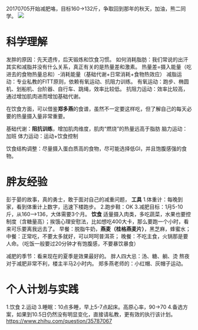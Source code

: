 20170705开始减肥咯，目标160->132斤，争取回到那年的秋天，加油，熊二同学。
![](http://i.imgur.com/b7Wjqgo.png)

# 科学理解 #
发胖的原因：先天遗传，后天锻炼和饮食习惯。
如何消耗脂肪：我们常说的出汗其实和减脂并没有什么关系，真正有关的是热量差和激素。
热量差=摄入能量（吃进去的食物热量总和）-消耗能量（基础代谢+日常消耗+食物热效应）
减脂运动：专业私教的FITT原则，依赖有氧运动、抗阻力训练。
有氧运动：跑步、椭圆机、划船机、台阶器、自行车、跳绳，效率比较低。
抗阻力运动：效率比较高，通过增加肌肉进而增加基础代谢。

在饮食方面，可以借鉴**郑多燕**的食谱，虽然不一定要这样吃，但了解自己的每天必要的热量摄入量非常重要。

基础代谢：**阻抗训练**，增加肌肉维度，肌肉“燃烧”的热量远高于脂肪
脑力运动：加班
体力运动：运动+饮食控制

饮食结构调整：尽量摄入蛋白质高的食物，尽可能选择低GI，并且饱腹感强的食物。


# 胖友经验 #
彭于晏的故事，真的勇士，敢于面对自己的减重问题，
**工具**
1.体重计：每晚到家，看到体重计上数字，迅速下楼跑步。
2.跑步鞋：OK
3.减肥目标：1月5-10斤，从160—>136，大体需要3个月。
**饮食**
适量摄入肉类，多吃蔬菜，水果也要控制度（含糖量高）；挨饿心理安慰法，比如想吃400大卡，那么要跑一个小时，看来可乐要离我远去了。
早餐：脱脂牛奶，**燕麦（桂格燕麦片）**，黑芝麻，蜂蜜水；
中餐：正常吃，不要太多就好，可以呵呵普洱茶；
晚餐：不吃主食，火锅那是要人命。（吃饭一般要过20分钟才有饱腹感，不要暴饮暴食）

减肥的季节：看来现在的夏季是效果最好的。
胖人四大忌：汤、糖、躺、烫
熬夜对于减肥非常不利，楼主半马2小时内。
郑多燕老师的：小红帽、灰帽子运动。

# 个人计划与实践 #
1.饮食
2.运动
3.睡眠：10点多睡，早上5-7点起床。高原心率，90->70
4.备选方案，如果到10.5日仍然没有明显变化，直接请私教，更有效的执行该计划。
https://www.zhihu.com/question/35787067





